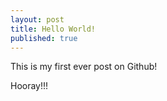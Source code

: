 ```yaml
---
layout: post
title: Hello World!
published: true
---
```

This is my first ever post on Github! 

Hooray!!!
